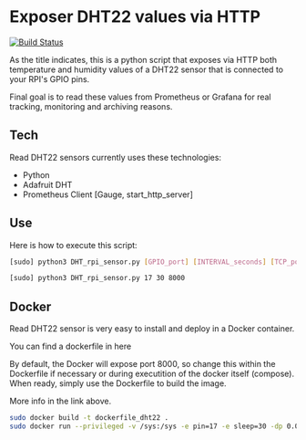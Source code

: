 # Exposer DHT22 values via HTTP

[![Build Status](https://travis-ci.org/joemccann/dillinger.svg?branch=master)](https://github.com/luisgs/read_expose_dht_sensors.git)

As the title indicates, this is a python script that  exposes via HTTP both temperature and humidity values of a DHT22 sensor that is connected to your RPI's GPIO pins.

Final goal is to read these values from Prometheus or Grafana for real tracking, monitoring and archiving reasons.

## Tech

Read DHT22 sensors currently uses these technologies:

- Python
- Adafruit DHT
- Prometheus Client [Gauge, start_http_server]

## Use

Here is how to execute this script:

```sh
[sudo] python3 DHT_rpi_sensor.py [GPIO_port] [INTERVAL_seconds] [TCP_port]
```

```sh
[sudo] python3 DHT_rpi_sensor.py 17 30 8000
```

## Docker

Read DHT22 sensor is very easy to install and deploy in a Docker container.

You can find a dockerfile in here

By default, the Docker will expose port 8000, so change this within the
Dockerfile if necessary or during executition of the docker itself (compose). When ready, simply use the Dockerfile to
build the image.

More info in the link above.

```sh
sudo docker build -t dockerfile_dht22 .
sudo docker run --privileged -v /sys:/sys -e pin=17 -e sleep=30 -dp 0.0.0.0:8040:8000 dockerfile_dht22
```
